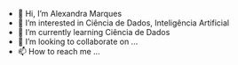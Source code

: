 - 👋 Hi, I’m Alexandra Marques
- 👀 I’m interested in Ciência de Dados, Inteligência Artificial
- 🌱 I’m currently learning Ciência de Dados
- 💞️ I’m looking to collaborate on ...
- 📫 How to reach me ...

<!---
aemarque/aemarque is a ✨ special ✨ repository because its `README.md` (this file) appears on your GitHub profile.
You can click the Preview link to take a look at your changes.
--->
